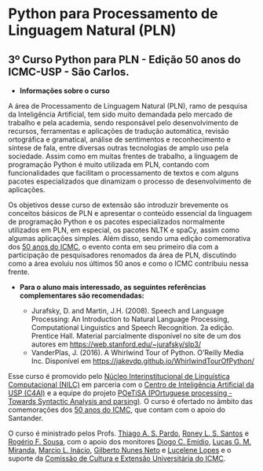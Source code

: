 # Python para Processamento de Linguagem Natural (PLN)

## 3º Curso Python para PLN - Edição 50 anos do ICMC-USP - São Carlos.

- **Informações sobre o curso**

A área de Processamento de Linguagem Natural (PLN), ramo de pesquisa da Inteligência Artificial, tem sido muito demandada pelo mercado de trabalho e pela academia, sendo responsável pelo desenvolvimento de recursos, ferramentas e aplicações de tradução automática, revisão ortográfica e gramatical, análise de sentimentos e reconhecimento e síntese de fala, entre diversas outras tecnologias de amplo uso pela sociedade. Assim como em muitas frentes de trabalho, a linguagem de programação Python é muito utilizada em PLN, contando com funcionalidades que facilitam o processamento de textos e com alguns pacotes especializados que dinamizam o processo de desenvolvimento de aplicações.

Os objetivos desse curso de extensão são introduzir brevemente os conceitos básicos de PLN e apresentar o conteúdo essencial da linguagem de programação Python e os pacotes especializados normalmente utilizados em PLN, em especial, os pacotes NLTK e spaCy, assim como algumas aplicações simples. Além disso, sendo uma edição comemorativa dos [50 anos do ICMC](https://50anos.icmc.usp.br/), o evento conta em seu primeiro dia com a participação de pesquisadores renomados da área de PLN, discutindo como a área evoluiu nos últimos 50 anos e como o ICMC contribuiu nessa frente.


- **Para o aluno mais interessado, as seguintes referências complementares são recomendadas:**

  - Jurafsky, D. and Martin, J.H. (2008). Speech and Language Processing: An Introduction to Natural Language Processing, Computational Linguistics and Speech Recognition. 2a edição. Prentice Hall. Material parcialmente disponível no site de um dos autores em https://web.stanford.edu/~jurafsky/slp3/
  - VanderPlas, J. (2016). A Whirlwind Tour of Python. O’Reilly Media Inc. Disponível em https://jakevdp.github.io/WhirlwindTourOfPython/

Esse curso é promovido pelo [Núcleo Interinstitucional de Linguística Computacional (NILC)](http://www.nilc.icmc.usp.br/) em parceria com o [Centro de Inteligência Artificial da USP (C4AI)](http://c4ai.inova.usp.br/) e a equipe do projeto [POeTiSA (POrtuguese processing - Towards Syntactic Analysis and parsing)](https://sites.google.com/icmc.usp.br/poetisa). O curso é ofertado no âmbito das comemorações dos [50 anos do ICMC](https://50anos.icmc.usp.br/), que contam com o apoio do Santander.

O curso é ministrado pelos Profs. [Thiago A. S. Pardo](http://lattes.cnpq.br/7078737101024368), [Roney L. S. Santos](http://lattes.cnpq.br/5238590321324566) e [Rogério F. Sousa](http://lattes.cnpq.br/9346694618502913), com o apoio dos monitores [Diogo C. Emídio](http://lattes.cnpq.br/4556390162383175), [Lucas G. M. Miranda](http://lattes.cnpq.br/7954522088194811), [Marcio L. Inácio](http://lattes.cnpq.br/0820108701007420), [Gilberto Nunes Neto](http://lattes.cnpq.br/2812971877366050) e [Lucelene Lopes](http://lattes.cnpq.br/3718075891395088) e o suporte da [Comissão de Cultura e Extensão Universitária do ICMC](https://www.icmc.usp.br/cultura-e-extensao).
